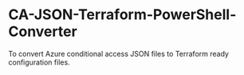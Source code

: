 # CA-JSON-Terraform-PowerShell-Converter
To convert Azure conditional access JSON files to Terraform ready configuration files.
